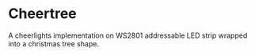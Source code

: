 Cheertree
=========

A cheerlights implementation on WS2801 addressable LED strip wrapped into a christmas tree shape.
